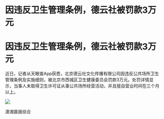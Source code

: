 # 因违反卫生管理条例，德云社被罚款3万元

# 因违反卫生管理条例，德云社被罚款3万元

近日，记者从天眼查App获悉，北京德云社文化传播有限公司因违反公共场所卫生管理条例及实施细则，被北京市西城区卫生健康委员会罚款3万元。处罚详情显示，当事人未取得卫生许可证从事公共场所经营活动，并且擅自营业时间在三个月以上。

![](https://inews.gtimg.com/om_bt/O9YggGaLeUYhTl2LV6XpN22RMVJxCBFPWZSExSRcK12nIAA/1000)

潇湘晨报综合

